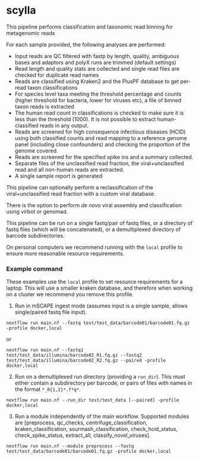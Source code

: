 # scylla

This pipeline performs classification and taxonomic read binning for metagenomic reads

For each sample provided, the following analyses are performed:
 - Input reads are QC filtered with fastp by length, quality, ambiguous bases and adaptors and polyX runs are trimmed (default settings)
 - Read length and quality stats are collected and single read files are checked for duplicate read names
 - Reads are classified using Kraken2 and the PlusPF database to get per-read taxon classifications
 - For species level taxa meeting the threshold percentage and counts (higher threshold for bacteria, lower for viruses etc), a file of binned taxon reads is extracted
 - The human read count in classifications is checked to make sure it is less than the threshold (1000). It is not possible to extract human-classified reads in any output.
 - Reads are screened for high consequence infectious diseases (HCID) using both classified counts and read mapping to a reference genome panel (including close confounders) and checking the proportion of the genome covered. 
 - Reads are screened for the specified spike ins and a summary collected.
 - Separate files of the unclassified read fraction, the viral+unclassified read and all non-human reads are extracted.
 - A single sample report is generated

This pipeline can optionally perform a reclassification of the viral+unclassified read fraction with a custom viral database.

There is the option to perform _de novo_ viral assembly and classification using virbot or genomad.

This pipeline can be run on a single fastq/pair of fastq files, or a directory of fastq files (which will be concatenated), or a demultiplexed directory of barcode subdirectories. 

On personal computers we recommend running with the `local` profile to ensure more reasonable resource requirements. 

### Example command
These examples use the `local` profile to set resource requirements for a laptop. This will use a smaller kraken database, and therefore when working on a cluster we recommend you remove this profile.

1. Run in mSCAPE ingest mode (assumes input is a single sample, allows single/paired fastq file input).
```
nextflow run main.nf --fastq test/test_data/barcode01/barcode01.fq.gz -profile docker,local
```
or
```
nextflow run main.nf --fastq1 test/test_data/illumina/barcode02_R1.fq.gz --fastq2 test/test_data/illumina/barcode02_R2.fq.gz --paired -profile docker,local
```

2. Run on a demultiplexed run directory (providing a `run_dir`). This must either contain a subdirectory per barcode, or pairs of files with names in the format `*_R{1,2}*.f*q*`.
```
nextflow run main.nf --run_dir test/test_data [--paired] -profile docker,local
```

3. Run a module independently of the main workflow. Supported modules are [preprocess, qc_checks, centrifuge_classification, kraken_classification, sourmash_classification, check_hcid_status, check_spike_status, extract_all, classify_novel_viruses].
```
nextflow run main.nf --module preprocess --fastq test/test_data/barcode01/barcode01.fq.gz -profile docker,local
```